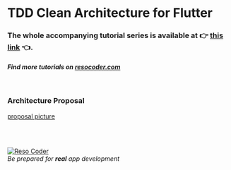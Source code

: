 # TDD Clean Architecture for Flutter

### The whole accompanying tutorial series is available at :point_right: [this link](https://resocoder.com/flutter-clean-architecture-tdd/) :point_left:.

#### _Find more tutorials on [resocoder.com](https://resocoder.com)_

<br />

### Architecture Proposal

[proposal picture](./architecture-proposal.png)

<br />
<br />

[![Reso Coder](https://resocoder.com/wp-content/uploads/2019/09/logo_with_text_signature.png)](https://resocoder.com)
<br />
_Be prepared for **real** app development_
